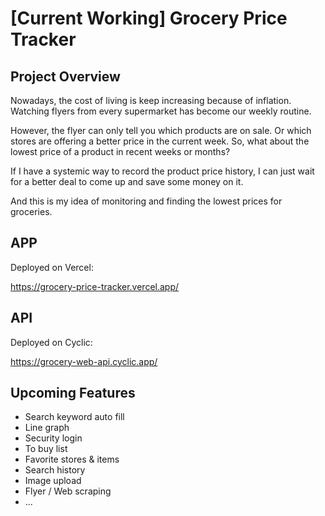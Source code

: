 # [Current Working] Grocery Price Tracker

## Project Overview

Nowadays, the cost of living is keep increasing because of inflation. Watching flyers from every supermarket has become our weekly routine.

However, the flyer can only tell you which products are on sale. Or which stores are offering a better price in the current week. So, what about the lowest price of a product in recent weeks or months?

If I have a systemic way to record the product price history, I can just wait for a better deal to come up and save some money on it.

And this is my idea of monitoring and finding the lowest prices for groceries.

## APP

Deployed on Vercel:

https://grocery-price-tracker.vercel.app/

## API

Deployed on Cyclic:

https://grocery-web-api.cyclic.app/

## Upcoming Features

- Search keyword auto fill
- Line graph
- Security login
- To buy list
- Favorite stores & items
- Search history
- Image upload
- Flyer / Web scraping
- ...
